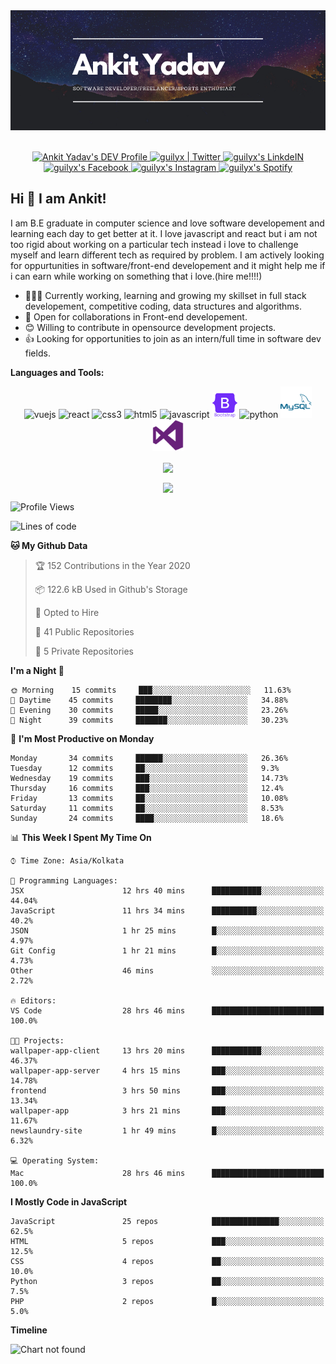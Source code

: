 <img src="https://github.com/imakki/Ankity/blob/master/assets/Ankit-cover.png/" width="1000">

<p align="center">
<br/>
<a href="https://dev.to/imakki">
  <img src="https://d2fltix0v2e0sb.cloudfront.net/dev-badge.svg" alt="Ankit Yadav's DEV Profile" height="30" width="30">
</a>
<a href="https://twitter.com/Fuk_raa_">
  <img alt="guilyx | Twitter" width="35px" src="https://image.flaticon.com/icons/svg/2111/2111703.svg" />
</a>
<a href="https://www.linkedin.com/in/ankityadav0105">
  <img alt="guilyx's LinkdeIN" width="35px" src="https://image.flaticon.com/icons/svg/2111/2111465.svg" />
</a>
<a href="https://www.facebook.com/Akyben10">
  <img alt="guilyx's Facebook" width="35px" src="https://image.flaticon.com/icons/svg/2111/2111342.svg" />
</a>
<a href="https://www.instagram.com/kyaankit">
  <img alt="guilyx's Instagram" width="35px" src="https://image.flaticon.com/icons/svg/2111/2111421.svg" />
</a>
<a href="https://open.spotify.com/playlist/37i9dQZF1Etk95D1JHlwAp">
  <img alt="guilyx's Spotify" width="35px" src="https://image.flaticon.com/icons/svg/2111/2111627.svg" />
</a>
</p>

## Hi 👋 I am Ankit!

I am B.E graduate in computer science and love software developement and learning each day to get better at it. I love javascript and react but i am not too rigid about working on a particular tech instead i love to challenge myself and learn different tech as required by problem.
I am actively looking for oppurtunities in software/front-end developement and it might help me if i can earn while working on something that i love.(hire me!!!!)

- 👨🏽‍💻 Currently working, learning and growing my skillset in full stack developement, competitive coding, data structures and algorithms.
- 🤝 Open for collaborations in Front-end developement.
- 😊 Willing to contribute in opensource development projects.
- 👍 Looking for opportunities to join as an intern/full time in software dev fields.

**Languages and Tools:**  

<p align="center"><img src=https://devicons.github.io/devicon/devicon.git/icons/vuejs/vuejs-original-wordmark.svg alt=vuejs width="40" height="40"/> <img src=https://devicons.github.io/devicon/devicon.git/icons/react/react-original-wordmark.svg alt=react width="40" height="40"/> <img src=https://devicons.github.io/devicon/devicon.git/icons/css3/css3-original-wordmark.svg alt=css3 width="40" height="40"/> <img src=https://devicons.github.io/devicon/devicon.git/icons/html5/html5-original-wordmark.svg alt=html5 width="40" height="40"/> <img src=https://devicons.github.io/devicon/devicon.git/icons/javascript/javascript-original.svg alt=javascript width="40" height="40"/> <img src=https://raw.githubusercontent.com/devicons/devicon/master/icons/bootstrap/bootstrap-plain-wordmark.svg alt=Bootstrap width="40" height="40"/> <img src=https://devicons.github.io/devicon/devicon.git/icons/python/python-original-wordmark.svg alt=python width="50" height="50"/>
 <img src=https://raw.githubusercontent.com/devicons/devicon/master/icons/mysql/mysql-plain-wordmark.svg alt=mysql width="50" height="50"/> 
 <img src=https://raw.githubusercontent.com/devicons/devicon/master/icons/visualstudio/visualstudio-plain.svg alt=vs-code width="50" height="50"/></p>

<p align="center">
<img align="center" src="https://github-readme-stats.vercel.app/api?username=imakki&show_icons=true&hide_border=true&hide=stars&theme=radical">
</p>

<p align="center">
<img align="center" src="https://github-readme-stats.vercel.app/api/top-langs/?username=imakki&layout=compact">
</p>

<!--START_SECTION:waka-->
![Profile Views](http://img.shields.io/badge/Profile%20Views-0-blue)

![Lines of code](https://img.shields.io/badge/From%20Hello%20World%20I%27ve%20Written-2.6%20million%20lines%20of%20code-blue)

**🐱 My Github Data** 

> 🏆 152 Contributions in the Year 2020
 > 
> 📦 122.6 kB Used in Github's Storage 
 > 
> 💼 Opted to Hire
 > 
> 📜 41 Public Repositories 
 > 
> 🔑 5 Private Repositories  

**I'm a Night 🦉** 

```text
🌞 Morning    15 commits     ███░░░░░░░░░░░░░░░░░░░░░░   11.63% 
🌆 Daytime    45 commits     ████████░░░░░░░░░░░░░░░░░   34.88% 
🌃 Evening    30 commits     █████░░░░░░░░░░░░░░░░░░░░   23.26% 
🌙 Night      39 commits     ███████░░░░░░░░░░░░░░░░░░   30.23%

```
📅 **I'm Most Productive on Monday** 

```text
Monday       34 commits     ██████░░░░░░░░░░░░░░░░░░░   26.36% 
Tuesday      12 commits     ██░░░░░░░░░░░░░░░░░░░░░░░   9.3% 
Wednesday    19 commits     ███░░░░░░░░░░░░░░░░░░░░░░   14.73% 
Thursday     16 commits     ███░░░░░░░░░░░░░░░░░░░░░░   12.4% 
Friday       13 commits     ██░░░░░░░░░░░░░░░░░░░░░░░   10.08% 
Saturday     11 commits     ██░░░░░░░░░░░░░░░░░░░░░░░   8.53% 
Sunday       24 commits     ████░░░░░░░░░░░░░░░░░░░░░   18.6%

```


📊 **This Week I Spent My Time On** 

```text
⌚︎ Time Zone: Asia/Kolkata

💬 Programming Languages: 
JSX                      12 hrs 40 mins      ███████████░░░░░░░░░░░░░░   44.04% 
JavaScript               11 hrs 34 mins      ██████████░░░░░░░░░░░░░░░   40.2% 
JSON                     1 hr 25 mins        █░░░░░░░░░░░░░░░░░░░░░░░░   4.97% 
Git Config               1 hr 21 mins        █░░░░░░░░░░░░░░░░░░░░░░░░   4.73% 
Other                    46 mins             ░░░░░░░░░░░░░░░░░░░░░░░░░   2.72%

🔥 Editors: 
VS Code                  28 hrs 46 mins      █████████████████████████   100.0%

🐱‍💻 Projects: 
wallpaper-app-client     13 hrs 20 mins      ███████████░░░░░░░░░░░░░░   46.37% 
wallpaper-app-server     4 hrs 15 mins       ███░░░░░░░░░░░░░░░░░░░░░░   14.78% 
frontend                 3 hrs 50 mins       ███░░░░░░░░░░░░░░░░░░░░░░   13.34% 
wallpaper-app            3 hrs 21 mins       ███░░░░░░░░░░░░░░░░░░░░░░   11.67% 
newslaundry-site         1 hr 49 mins        █░░░░░░░░░░░░░░░░░░░░░░░░   6.32%

💻 Operating System: 
Mac                      28 hrs 46 mins      █████████████████████████   100.0%

```

**I Mostly Code in JavaScript** 

```text
JavaScript               25 repos            ███████████████░░░░░░░░░░   62.5% 
HTML                     5 repos             ███░░░░░░░░░░░░░░░░░░░░░░   12.5% 
CSS                      4 repos             ██░░░░░░░░░░░░░░░░░░░░░░░   10.0% 
Python                   3 repos             ██░░░░░░░░░░░░░░░░░░░░░░░   7.5% 
PHP                      2 repos             █░░░░░░░░░░░░░░░░░░░░░░░░   5.0%

```


**Timeline**

![Chart not found](https://raw.githubusercontent.com/imakki/imakki/master/charts/bar_graph.png) 


<!--END_SECTION:waka-->

